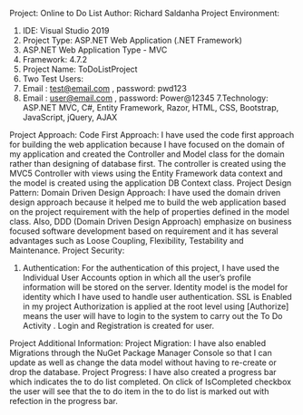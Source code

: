 Project: Online to Do List
Author: Richard Saldanha
Project Environment:
1. IDE: Visual Studio 2019
2. Project Type: ASP.NET Web Application (.NET Framework)
3. ASP.NET Web Application Type - MVC
4. Framework: 4.7.2
5. Project Name: ToDoListProject
6. Two Test Users:
1. Email : test@email.com , password: pwd123
2. Email : user@email.com , password: Power@12345
7.Technology: ASP.NET MVC, C#, Entity Framework, Razor, HTML, CSS, Bootstrap, JavaScript, jQuery, AJAX

Project Approach:
Code First Approach:
I have used the code first approach for building the web application  because  I have focused on the domain of my application and created the Controller and Model class for the domain  rather than designing of database first. The controller is created using the MVC5 Controller with views using the Entity Framework data context and the model is created using the application DB Context class.
Project Design Pattern:
Domain Driven Design Approach:
I have used the domain driven design approach because it helped me to build the web application based on the project requirement with the help of properties defined in the model class. Also, DDD (Domain Driven Design Approach) emphasize on business focused software development based on requirement and it has several advantages such as Loose Coupling, Flexibility, Testability and Maintenance.
Project Security:
1.	Authentication:
For the authentication of this project, I have used the Individual User Accounts option in which all the user’s profile information will be stored on the server.
Identity model is the model for identity which I have used to handle user authentication.
SSL is Enabled in my project
Authorization is applied at the root level using [Authorize] means the user will have to login to the system to carry out the To Do Activity .
Login and Registration is created for user.

Project Additional Information:
Project Migration:
I have also enabled Migrations through the NuGet Package Manager Console so that I can update as well as change the data model without having to re-create or drop the database.
Project Progress:
I have also created a progress bar which indicates the to do list completed.
On click of IsCompleted checkbox the user will see that the to do item in the to do list is marked out with refection in the progress bar.




